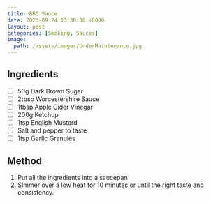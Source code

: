 ```yaml
---
title: BBQ Sauce 
date: 2023-09-24 13:30:00 +0000
layout: post
categories: [Smoking, Sauces]
image:
  path: /assets/images/UnderMaintenance.jpg
---
```


## Ingredients
- [ ] 50g Dark Brown Sugar
- [ ] 2tbsp Worcestershire Sauce
- [ ] 1tbsp Apple Cider Vinegar 
- [ ] 200g Ketchup
- [ ] 1tsp English Mustard
- [ ] Salt and pepper to taste
- [ ] 1tsp Garlic Granules

## Method
1. Put all the ingredients into a saucepan
2. SImmer over a low heat for 10 minutes or until the right taste and consistency.